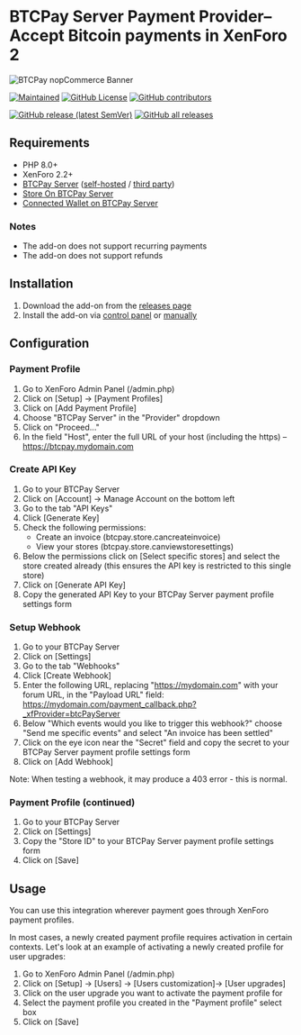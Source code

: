 # BTCPay Server Payment Provider– Accept Bitcoin payments in XenForo 2

![BTCPay nopCommerce Banner](https://raw.githubusercontent.com/btcpayserver/xenforo/src/addons/BS/BtcPayProvider/btcpay-xenforo-banner.png)

[![Maintained](https://img.shields.io/maintenance/yes/2024?style=flat-square)](https://github.com/021-projects/xf2-btcpay/pulse)
[![GitHub License](https://img.shields.io/github/license/021-projects/xf2-btcpay?color=brightgreen&style=flat-square)](https://github.com/021-projects/xf2-btcpay/blob/main/LICENSE)
[![GitHub contributors](https://img.shields.io/github/contributors-anon/021-projects/xf2-btcpay?style=flat-square)](https://github.com/021-projects/xf2-btcpay/graphs/contributors)

[![GitHub release (latest SemVer)](https://img.shields.io/github/v/release/021-projects/xf2-btcpay?sort=semver&style=flat-square)](https://github.com/021-projects/xf2-btcpay/releases)
[![GitHub all releases](https://img.shields.io/github/downloads/021-projects/xf2-btcpay/total?style=flat-square)](https://github.com/021-projects/xf2-btcpay/releases)

## Requirements
- PHP 8.0+
- XenForo 2.2+
- [BTCPay Server](https://btcpayserver.org/) ([self-hosted](https://docs.btcpayserver.org/Deployment/) / [third party](https://docs.btcpayserver.org/Deployment/ThirdPartyHosting/))
- [Store On BTCPay Server](https://docs.btcpayserver.org/CreateStore/)
- [Connected Wallet on BTCPay Server](https://docs.btcpayserver.org/WalletSetup/)

### Notes
- The add-on does not support recurring payments
- The add-on does not support refunds

## Installation
1. Download the add-on from the [releases page](https://github.com/021-projects/xf2-btcpay/releases)
2. Install the add-on via [control panel](https://xenforo.com/docs/xf2/add-ons/#control-panel-installation-21) or [manually](https://xenforo.com/docs/xf2/add-ons/#manual-installation)

## Configuration

### Payment Profile
1. Go to XenForo Admin Panel (/admin.php)
2. Click on [Setup] -> [Payment Profiles]
3. Click on [Add Payment Profile]
4. Choose "BTCPay Server" in the "Provider" dropdown
5. Click on "Proceed..."
6. In the field "Host", enter the full URL of your host (including the https) – https://btcpay.mydomain.com

### Create API Key
1. Go to your BTCPay Server
2. Click on [Account] -> Manage Account on the bottom left 
3. Go to the tab "API Keys"
4. Click [Generate Key] 
5. Check the following permissions:
   - Create an invoice (btcpay.store.cancreateinvoice)
   - View your stores (btcpay.store.canviewstoresettings)
6. Below the permissions click on [Select specific stores] and select the store created already (this ensures the API key is restricted to this single store)
7. Click on [Generate API Key]
8. Copy the generated API Key to your BTCPay Server payment profile settings form

### Setup Webhook
1. Go to your BTCPay Server
2. Click on [Settings]
3. Go to the tab "Webhooks"
4. Click [Create Webhook]
5. Enter the following URL, replacing "https://mydomain.com" with your forum URL, in the "Payload URL" field: https://mydomain.com/payment_callback.php?_xfProvider=btcPayServer
6. Below "Which events would you like to trigger this webhook?" choose "Send me specific events" and select "An invoice has been settled"
7. Click on the eye icon near the "Secret" field and copy the secret to your BTCPay Server payment profile settings form
8. Click on [Add Webhook]

Note: When testing a webhook, it may produce a 403 error - this is normal.

### Payment Profile (continued)

1. Go to your BTCPay Server
2. Click on [Settings]
3. Copy the "Store ID" to your BTCPay Server payment profile settings form
4. Click on [Save]

## Usage

You can use this integration wherever payment goes through XenForo payment profiles.

In most cases, a newly created payment profile requires activation in certain contexts.
Let's look at an example of activating a newly created profile for user upgrades:

1. Go to XenForo Admin Panel (/admin.php)
2. Click on [Setup] -> [Users] -> [Users customization]-> [User upgrades]
3. Click on the user upgrade you want to activate the payment profile for
4. Select the payment profile you created in the "Payment profile" select box
5. Click on [Save]
